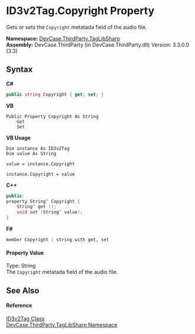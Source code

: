 # ID3v2Tag.Copyright Property 
 

Gets or sets the `Copyright` metatada field of the audio file.

**Namespace:**&nbsp;<a href="N_DevCase_ThirdParty_TagLibSharp">DevCase.ThirdParty.TagLibSharp</a><br />**Assembly:**&nbsp;DevCase.ThirdParty (in DevCase.ThirdParty.dll) Version: 3.3.0.0 (3.3)

## Syntax

**C#**<br />
``` C#
public string Copyright { get; set; }
```

**VB**<br />
``` VB
Public Property Copyright As String
	Get
	Set
```

**VB Usage**<br />
``` VB Usage
Dim instance As ID3v2Tag
Dim value As String

value = instance.Copyright

instance.Copyright = value
```

**C++**<br />
``` C++
public:
property String^ Copyright {
	String^ get ();
	void set (String^ value);
}
```

**F#**<br />
``` F#
member Copyright : string with get, set

```


#### Property Value
Type: String<br />The `Copyright` metatada field of the audio file.

## See Also


#### Reference
<a href="T_DevCase_ThirdParty_TagLibSharp_ID3v2Tag">ID3v2Tag Class</a><br /><a href="N_DevCase_ThirdParty_TagLibSharp">DevCase.ThirdParty.TagLibSharp Namespace</a><br />